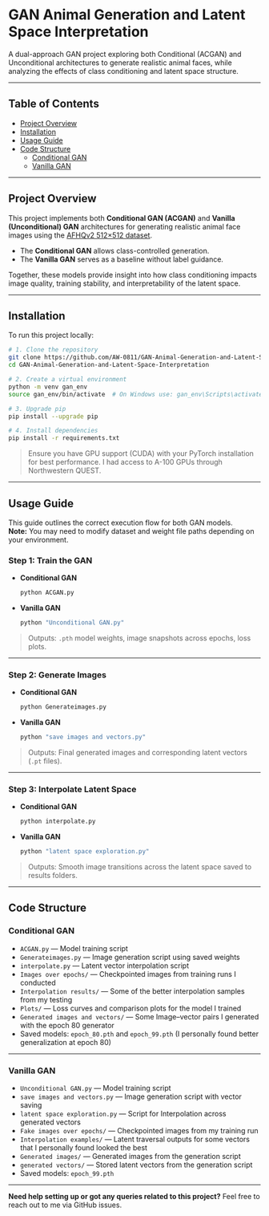 # **GAN Animal Generation and Latent Space Interpretation**

A dual-approach GAN project exploring both Conditional (ACGAN) and Unconditional architectures to generate realistic animal faces, while analyzing the effects of class conditioning and latent space structure.

---

## **Table of Contents**
- [Project Overview](#project-overview)
- [Installation](#installation)
- [Usage Guide](#usage-guide)
- [Code Structure](#code-structure)
  - [Conditional GAN](#conditional-gan)
  - [Vanilla GAN](#vanilla-gan)

---

## **Project Overview**

This project implements both **Conditional GAN (ACGAN)** and **Vanilla (Unconditional) GAN** architectures for generating realistic animal face images using the [AFHQv2 512×512 dataset](https://www.kaggle.com/datasets/dimensi0n/afhq-512).  
- The **Conditional GAN** allows class-controlled generation.
- The **Vanilla GAN** serves as a baseline without label guidance.

Together, these models provide insight into how class conditioning impacts image quality, training stability, and interpretability of the latent space.

---

## **Installation**

To run this project locally:

```bash
# 1. Clone the repository
git clone https://github.com/AW-0811/GAN-Animal-Generation-and-Latent-Space-Interpretation.git
cd GAN-Animal-Generation-and-Latent-Space-Interpretation

# 2. Create a virtual environment
python -m venv gan_env
source gan_env/bin/activate  # On Windows use: gan_env\Scripts\activate

# 3. Upgrade pip
pip install --upgrade pip

# 4. Install dependencies
pip install -r requirements.txt
```

> Ensure you have GPU support (CUDA) with your PyTorch installation for best performance. I had access to A-100 GPUs through Northwestern QUEST.

---

## **Usage Guide**

This guide outlines the correct execution flow for both GAN models.  
**Note:** You may need to modify dataset and weight file paths depending on your environment.

### **Step 1: Train the GAN**

- **Conditional GAN**
  ```bash
  python ACGAN.py
  ```
- **Vanilla GAN**
  ```bash
  python "Unconditional GAN.py"
  ```

> Outputs: `.pth` model weights, image snapshots across epochs, loss plots.

---

### **Step 2: Generate Images**

- **Conditional GAN**
  ```bash
  python Generateimages.py
  ```
- **Vanilla GAN**
  ```bash
  python "save images and vectors.py"
  ```

> Outputs: Final generated images and corresponding latent vectors (`.pt` files).

---

### **Step 3: Interpolate Latent Space**

- **Conditional GAN**
  ```bash
  python interpolate.py
  ```
- **Vanilla GAN**
  ```bash
  python "latent space exploration.py"
  ```

> Outputs: Smooth image transitions across the latent space saved to results folders.

---

## **Code Structure**

### **Conditional GAN**
- `ACGAN.py` — Model training script 
- `Generateimages.py` — Image generation script using saved weights  
- `interpolate.py` — Latent vector interpolation script
- `Images over epochs/` — Checkpointed images from training runs I conducted 
- `Interpolation results/` — Some of the better interpolation samples from my testing
- `Plots/` — Loss curves and comparison plots for the model I trained
- `Generated images and vectors/` — Some Image–vector pairs I generated with the epoch 80 generator  
- Saved models: `epoch_80.pth` and `epoch_99.pth` (I personally found better generalization at epoch 80)

---

### **Vanilla GAN**
- `Unconditional GAN.py` — Model training script
- `save images and vectors.py` — Image generation script with vector saving  
- `latent space exploration.py` — Script for Interpolation across generated vectors  
- `Fake images over epochs/` — Checkpointed images from my training run 
- `Interpolation examples/` — Latent traversal outputs for some vectors that I personally found looked the best
- `Generated images/` — Generated images from the generation script
- `generated vectors/` — Stored latent vectors from the generation script
- Saved models: `epoch_99.pth`

---

**Need help setting up or got any queries related to this project?** Feel free to reach out to me via GitHub issues.



